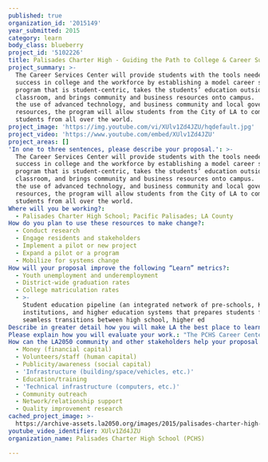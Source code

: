 ```yaml
---
published: true
organization_id: '2015149'
year_submitted: 2015
category: learn
body_class: blueberry
project_id: '5102226'
title: Palisades Charter High - Guiding the Path to College & Career Success!
project_summary: >-
  The Career Services Center will provide students with the tools needed for
  success in college and the workforce by establishing a model career services
  program that is student-centric, takes the students’ education outside the
  classroom, and brings community and business resources onto campus.  Through
  the use of advanced technology, and business community and local government
  resources, the program will allow students from the City of LA to compete with
  students from all over the world. 
project_image: 'https://img.youtube.com/vi/XUlv1Zd4JZU/hqdefault.jpg'
project_video: 'https://www.youtube.com/embed/XUlv1Zd4JZU'
project_areas: []
'In one to three sentences, please describe your proposal.': >-
  The Career Services Center will provide students with the tools needed for
  success in college and the workforce by establishing a model career services
  program that is student-centric, takes the students’ education outside the
  classroom, and brings community and business resources onto campus.  Through
  the use of advanced technology, and business community and local government
  resources, the program will allow students from the City of LA to compete with
  students from all over the world. 
Where will you be working?:
  - Palisades Charter High School; Pacific Palisades; LA County
How do you plan to use these resources to make change?:
  - Conduct research
  - Engage residents and stakeholders
  - Implement a pilot or new project
  - Expand a pilot or a program
  - Mobilize for systems change
How will your proposal improve the following “Learn” metrics?:
  - Youth unemployment and underemployment
  - District-wide graduation rates
  - College matriculation rates
  - >-
    Student education pipeline (an integrated network of pre-schools, K-12
    institutions, and higher education systems that prepares students for
    seamless transitions between high school, higher ed
Describe in greater detail how you will make LA the best place to learn.: "Palisades Charter High School (PCHS) represents a microcosm of Los Angeles, serving students from over 100 zip codes across the city. Los Angeles is one of the most economically vibrant areas of the country, and students have the potential to work in a wide range of fields. Despite this, students are unprepared for planning a  career path.  Colleges lament that students do not have defined goals, and employers report that young people lack skills.  PCHS will expand opportunities by launching a robust Career Services Program that exploits the potential opportunities in our thriving City for our student population.  \r\nExisting non-school based programs are fragmented and are challenged in trying to engage students.  With busy schedules and transportation challenges, students need access to information on campus. Incorporating career planning into the curriculum is the best way to engage youth.   We believe this program will be impact the larger community by connecting students to the workforce across the City.  \r\nWe will make LA the best place to learn by taking the following actions:   \r\n1)   Spring Workforce Fair – Event that brings local businesses and other organizations on campus to offer employment and internships, as well as educational workshops on workforce readiness skills.   \r\n2)    Internship, Job, and Mentorship Placement – Placements through the Workforce Fair, and a web-based portal of other job, internship or mentor opportunities.  \r\n 3)  Coordination with Academic Curriculum - Integration into the classroom curriculum, starting in the 9th grade through completion of an Interest Profiler in freshman English classes, and a writing component on career choices. Using the interest profiler, academic and college counselors will share guidance on educational paths to careers.\r\n 4)  Career Exploration and Counseling - Opportunities to learn about careers through presentations by professionals in various fields. Help with employment coaching, resume writing, interview practice, and job search skills.  \r\n5) Student Outreach - Use of student groups such as Village Nation, Black Student Union, Fuerza Unida and Latino Student Union to ensure reaching a wide range of students. \r\nWe are inspired to level the playing field for all students across Los Angeles. Our hope is that, through establishing an innovative Career Services Center at one of LA’s largest public high schools, this model  can be replicated for all high school students across the city."
Please explain how you will evaluate your work.: "The PCHS Career Center will be evaluated in year one through measurements of use and access. Indicators will include:\r\n \r\n# Freshmen who complete career profiles by May (2015-16 academic year);\r\n# Freshmen who complete career profiles by December (2016-17 academic year);\r\nAttendance at the Workforce Fair and job skills sessions;\r\n# Students placed into internships and jobs;\r\nAttendance at career panels;\r\nReports from Pali Career & College software programs\r\n \r\nTo ensure widespread access, we will also track the number of unique students who have accessed any single service.\r\n \r\nWe intend for this program to be self-sustained after the initiation grant. We will seek an academic partner to conduct a longitudinal study to provide more robust outcome information on student career achievement. We believe that the students will be gaining skills that will serve them long after they graduate from high school. "
How can the LA2050 community and other stakeholders help your proposal succeed?:
  - Money (financial capital)
  - Volunteers/staff (human capital)
  - Publicity/awareness (social capital)
  - 'Infrastructure (building/space/vehicles, etc.)'
  - Education/training
  - 'Technical infrastructure (computers, etc.)'
  - Community outreach
  - Network/relationship support
  - Quality improvement research
cached_project_image: >-
  https://archive-assets.la2050.org/images/2015/palisades-charter-high-guiding-the-path-to-college-career-success/img.youtube.com/vi/XUlv1Zd4JZU/hqdefault.jpg
youtube_video_identifier: XUlv1Zd4JZU
organization_name: Palisades Charter High School (PCHS)

---
```

